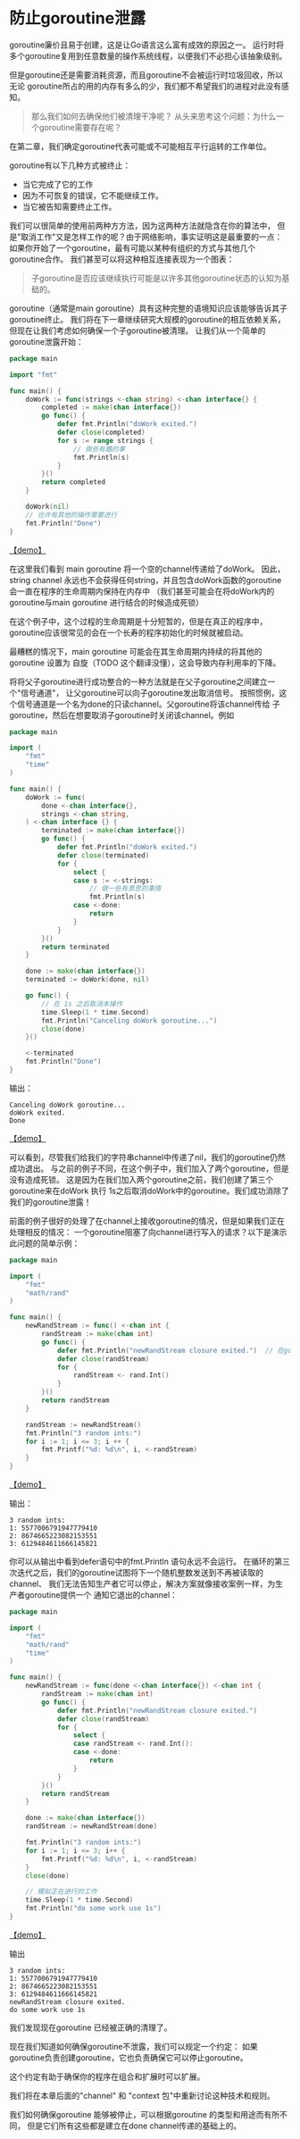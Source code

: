 # 防止goroutine泄露

goroutine廉价且易于创建，这是让Go语言这么富有成效的原因之一。
运行时将多个goroutine复用到任意数量的操作系统线程，以便我们不必担心该抽象级别。

但是goroutine还是需要消耗资源，而且goroutine不会被运行时垃圾回收，所以无论
goroutine所占的用的内存有多么的少，我们都不希望我们的进程对此没有感知。

> 那么我们如何去确保他们被清理干净呢？
从头来思考这个问题：为什么一个goroutine需要存在呢？

在第二章，我们确定goroutine代表可能或不可能相互平行运转的工作单位。

goroutine有以下几种方式被终止：
- 当它完成了它的工作
- 因为不可恢复的错误，它不能继续工作。
- 当它被告知需要终止工作。

我们可以很简单的使用前两种方方法，因为这两种方法就隐含在你的算法中，
但是"取消工作"又是怎样工作的呢？由于网络影响，事实证明这是最重要的一点：
如果你开始了一个goroutine，最有可能以某种有组织的方式与其他几个goroutine合作。
我们甚至可以将这种相互连接表现为一个图表：
> 子goroutine是否应该继续执行可能是以许多其他goroutine状态的认知为基础的。

goroutine（通常是main goroutine）具有这种完整的语境知识应该能够告诉其子goroutine终止。
我们将在下一章继续研究大规模的goroutine的相互依赖关系，但现在让我们考虑如何确保一个子goroutine被清理。
让我们从一个简单的goroutine泄露开始：
```go
package main

import "fmt"

func main() {
	doWork := func(strings <-chan string) <-chan interface{} {
		completed := make(chan interface{})
		go func() {
			defer fmt.Println("doWork exited.")
			defer close(completed)
			for s := range strings {
				// 做些有趣的事
				fmt.Println(s)
			}
		}()
		return completed
	}

	doWork(nil)
	// 也许有其他的操作需要进行
	fmt.Println("Done")
}
```
[【demo】](g1_leak_eg/g1.go)

在这里我们看到 main goroutine 将一个空的channel传递给了doWork。
因此，string channel 永远也不会获得任何string，并且包含doWork函数的goroutine
会一直在程序的生命周期内保持在内存中
（我们甚至可能会在将doWork内的goroutine与main goroutine 进行结合的时候造成死锁）

在这个例子中，这个过程的生命周期是十分短暂的，但是在真正的程序中，
goroutine应该很常见的会在一个长寿的程序初始化的时候就被启动。

最糟糕的情况下，main goroutine 可能会在其生命周期内持续的将其他的 goroutine 设置为
自旋（TODO 这个翻译没懂），这会导致内存利用率的下降。

将将父子goroutine进行成功整合的一种方法就是在父子goroutine之间建立一个"信号通道"，
让父goroutine可以向子goroutine发出取消信号。
按照惯例，这个信号通道是一个名为done的只读channel。父goroutine将该channel传给
子goroutine，然后在想要取消子goroutine时关闭该channel。例如
```go
package main

import (
	"fmt"
	"time"
)

func main() {
	doWork := func(
		done <-chan interface{},
		strings <-chan string,
	) <-chan interface {} {
		terminated := make(chan interface{})
		go func() {
			defer fmt.Println("doWork exited.")
			defer close(terminated)
			for {
				select {
				case s := <-strings:
					// 做一些有意思的事情
					fmt.Println(s)
				case <-done:
					return
				}
			}
		}()
		return terminated
	}

	done := make(chan interface{})
	terminated := doWork(done, nil)

	go func() {
		// 在 1s 之后取消本操作
		time.Sleep(1 * time.Second)
		fmt.Println("Canceling doWork goroutine...")
		close(done)
	}()

	<-terminated
	fmt.Println("Done")
}
```
输出：
```shell
Canceling doWork goroutine...
doWork exited.
Done
```
[【demo】](g2_done_eg/g2.go)

可以看到，尽管我们给我们的字符串channel中传递了nil，我们的goroutine仍然成功退出。
与之前的例子不同，在这个例子中，我们加入了两个goroutine，但是没有造成死锁。
这是因为在我们加入两个goroutine之前，我们创建了第三个goroutine来在doWork 执行
1s之后取消doWork中的goroutine。我们成功消除了我们的goroutine泄露！

前面的例子很好的处理了在channel上接收goroutine的情况，但是如果我们正在处理相反的情况：
一个goroutine阻塞了向channel进行写入的请求？以下是演示此问题的简单示例：
```go
package main

import (
	"fmt"
	"math/rand"
)

func main() {
	newRandStream := func() <-chan int {
		randStream := make(chan int)
		go func() {
			defer fmt.Println("newRandStream closure exited.")  // 在goroutine 成功终止时打印出一条消息
			defer close(randStream)
			for {
				randStream <- rand.Int()
			}
		}()
		return randStream
	}

	randStream := newRandStream()
	fmt.Println("3 random ints:")
	for i := 1; i <= 3; i ++ {
		fmt.Printf("%d: %d\n", i, <-randStream)
	}
}
```
[【demo】](g3_block_write/g3.go)

输出：
```shell
3 random ints:
1: 5577006791947779410
2: 8674665223082153551
3: 6129484611666145821
```

你可以从输出中看到defer语句中的fmt.Println 语句永远不会运行。
在循环的第三次迭代之后，我们的goroutine试图将下一个随机整数发送到不再被读取的channel、
我们无法告知生产者它可以停止，解决方案就像接收案例一样，为生产者goroutine提供一个
通知它退出的channel：
```go
package main

import (
	"fmt"
	"math/rand"
	"time"
)

func main() {
	newRandStream := func(done <-chan interface{}) <-chan int {
		randStream := make(chan int)
		go func() {
			defer fmt.Println("newRandStream closure exited.")
			defer close(randStream)
			for {
				select {
				case randStream <- rand.Int():
				case <-done:
					return
				}
			}
		}()
		return randStream
	}

	done := make(chan interface{})
	randStream := newRandStream(done)

	fmt.Println("3 random ints:")
	for i := 1; i <= 3; i++ {
		fmt.Printf("%d: %d\n", i, <-randStream)
	}
	close(done)

	// 模拟正在进行的工作
	time.Sleep(1 * time.Second)
	fmt.Println("do some work use 1s")
}
```
[【demo】](g4_block_write_iters/g4.go)

输出
```shell
3 random ints:
1: 5577006791947779410
2: 8674665223082153551
3: 6129484611666145821
newRandStream closure exited.
do some work use 1s
```
我们发现现在goroutine 已经被正确的清理了。

现在我们知道如何确保goroutine不泄露，我们可以规定一个约定：
如果goroutine负责创建goroutine，它也负责确保它可以停止goroutine。

这个约定有助于确保你的程序在组合和扩展时可以扩展。

我们将在本章后面的"channel" 和 "context 包"中重新讨论这种技术和规则。

我们如何确保goroutine 能够被停止，可以根据goroutine 的类型和用途而有所不同，
但是它们所有这些都是建立在done channel传递的基础上的。





